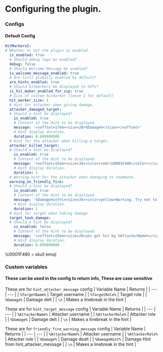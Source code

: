 # Configuring the plugin.

### Configs

#### Default Config
```yml
HitMarkers2:
# Whether or not the plugin is enabled.
  is_enabled: true
  # Should debug logs be enabled?
  debug: false
  # Should Welcome Message be enabled?
  is_welcome_message_enabled: true
  # Are hints globally enabled by default?
  are_hints_enabled: true
  # Should hitmarkers be displayed to SCPs?
  is_hit_maker_enabled_for_scp: true
  # Size of custom hitmarker (leave 1 for default)
  hit_marker_size: 1
  # Hint for attacker when giving damage.
  attacker_damaged_target:
  # Should a hint be displayed?
    is_enabled: true
    # Content of the Hint to be displayed.
    message: '<voffset=17em><size=20>%Damage%</size></voffset>'
    # Hint display duration.
    duration: 0.699999988
  # Hint for the attacker when killing a target.
  attacker_killed_target:
  # Should a hint be displayed?
    is_enabled: true
    # Content of the Hint to be displayed.
    message: '<voffset=15em><size=34><color=red>\U0001F480</color></size></voffset>'
    # Hint display duration.
    duration: 1
  # Warning hint for the attacker when damaging to teammate.
  warning_on_friendly_fire:
  # Should a hint be displayed?
    is_enabled: true
    # Content of the Hint to be displayed.
    message: '%DamageHint%\n<size=34><color=yellow>Warning. Try not to hurt your teammates.</color></size>'
    # Hint display duration.
    duration: 1
  # Hint for target when taking damage.
  target_took_damage:
  # Should a hint be displayed?
    is_enabled: false
    # Content of the Hint to be displayed.
    message: '<voffset=15em><size=20>you got hit by %AttackerName%</size></voffset>'
    # Hint display duration.
    duration: 0.699999988
```

\U0001F480 = skull emoji

### Custom variables
#### These can be used in the config to return info, These are case sensitive

These are for `hint_attacker_message` config
| Variable Name | Returns |
| --- | --- |
| `%TargetName%` | Target username |
| `%TargetRole%` | Target role |
| `%Damage%` | Damage delt |
| `\n` | Makes a linebreak in the hint |


These are for `hint_target_message` config
| Variable Name | Returns |
| --- | --- |
| `%AttackerName%` | Attacker username |
| `%AttackerRole%` | Attacker role |
| `%Damage%` | Damage delt |
| `\n` | Makes a linebreak in the hint |

These are for `friendly_fire_warning_message` config
| Variable Name | Returns |
| --- | --- |
| `%AttackerName%` | Attacker username |
| `%AttackerRole%` | Attacker role |
| `%Damage%` | Damage dealt |
| `%DamageHint%` | Damage Hint from hint_attacker_message |
| `\n` | Makes a linebreak in the hint |
